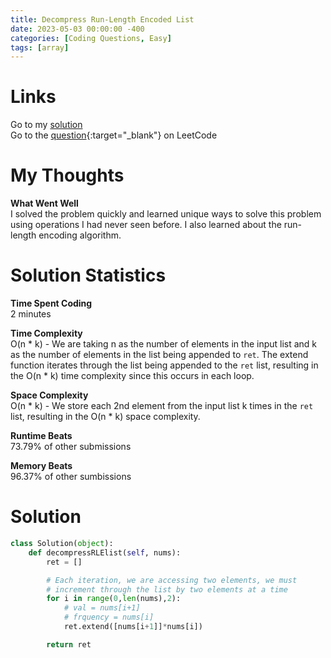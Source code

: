 ```yaml
---
title: Decompress Run-Length Encoded List
date: 2023-05-03 00:00:00 -400
categories: [Coding Questions, Easy]
tags: [array]
---
```


# Links  

Go to my [solution](#solution)  
Go to the [question](https://leetcode.com/problems/decompress-run-length-encoded-list/){:target="_blank"} on LeetCode  

# My Thoughts  

**What Went Well**  
I solved the problem quickly and learned unique ways to solve this problem using operations I had never seen before. 
I also learned about the run-length encoding algorithm.

# Solution Statistics  

**Time Spent Coding**  
2 minutes

**Time Complexity**  
O(n * k) - We are taking n as the number of elements in the input list and k as the number of elements in the list being appended to ```ret```. The extend function iterates through the list being appended to the ```ret``` list, resulting in the O(n * k) time complexity since this occurs in each loop.

**Space Complexity**  
O(n * k) - We store each 2nd element from the input list k times in the ```ret``` list, resulting in the O(n * k) space complexity.

**Runtime Beats**  
73.79% of other submissions  

**Memory Beats**  
96.37% of other sumbissions  

# Solution  

```python
class Solution(object):
    def decompressRLElist(self, nums):
        ret = []

        # Each iteration, we are accessing two elements, we must
        # increment through the list by two elements at a time
        for i in range(0,len(nums),2):
            # val = nums[i+1]
            # frquency = nums[i]
            ret.extend([nums[i+1]]*nums[i])

        return ret
```
